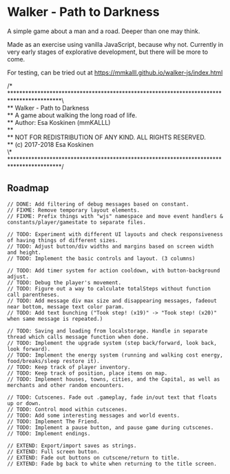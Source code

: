 # Walker - Path to Darkness

A simple game about a man and a road. Deeper than one may think.

Made as an exercise using vanilla JavaScript, because why not. Currently in very early stages of explorative development, but there will be more to come.

For testing, can be tried out at https://mmkalll.github.io/walker-js/index.html

/* *****************************************************************************************\  
** Walker - Path to Darkness  
** A game about walking the long road of life.  
** Author: Esa Koskinen (mmKALLL)  
**  
** NOT FOR REDISTRIBUTION OF ANY KIND. ALL RIGHTS RESERVED.  
** (c) 2017-2018 Esa Koskinen  
\\\* *****************************************************************************************/  


## Roadmap
```
// DONE: Add filtering of debug messages based on constant.
// FIXME: Remove temporary layout elements.
// FIXME: Prefix things with "wjs" namespace and move event handlers & constants/player/gamestate to separate files.

// TODO: Experiment with different UI layouts and check responsiveness of having things of different sizes.
// TODO: Adjust button/div widths and margins based on screen width and height.
// TODO: Implement the basic controls and layout. (3 columns)

// TODO: Add timer system for action cooldown, with button-background adjust.
// TODO: Debug the player's movement.
// TODO: Figure out a way to calculate totalSteps without function call parentheses.
// TODO: Add message div max size and disappearing messages, fadeout near bottom, message text color param.
// TODO: Add text bunching ("Took step! (x19)" -> "Took step! (x20)" when same message is repeated.)

// TODO: Saving and loading from localstorage. Handle in separate thread which calls message function when done.
// TODO: Implement the upgrade system (step back/forward, look back, look forward).
// TODO: Implement the energy system (running and walking cost energy, food/breaks/sleep restore it).
// TODO: Keep track of player inventory.
// TODO: Keep track of position, place items on map.
// TODO: Implement houses, towns, cities, and the Capital, as well as merchants and other random encounters.

// TODO: Cutscenes. Fade out .gameplay, fade in/out text that floats up or down.
// TODO: Control mood within cutscenes.
// TODO: Add some interesting messages and world events.
// TODO: Implement The Friend.
// TODO: Implement a pause button, and pause game during cutscenes.
// TODO: Implement endings.

// EXTEND: Export/import saves as strings.
// EXTEND: Full screen button.
// EXTEND: Fade out buttons on cutscene/return to title.
// EXTEND: Fade bg back to white when returning to the title screen.
```
